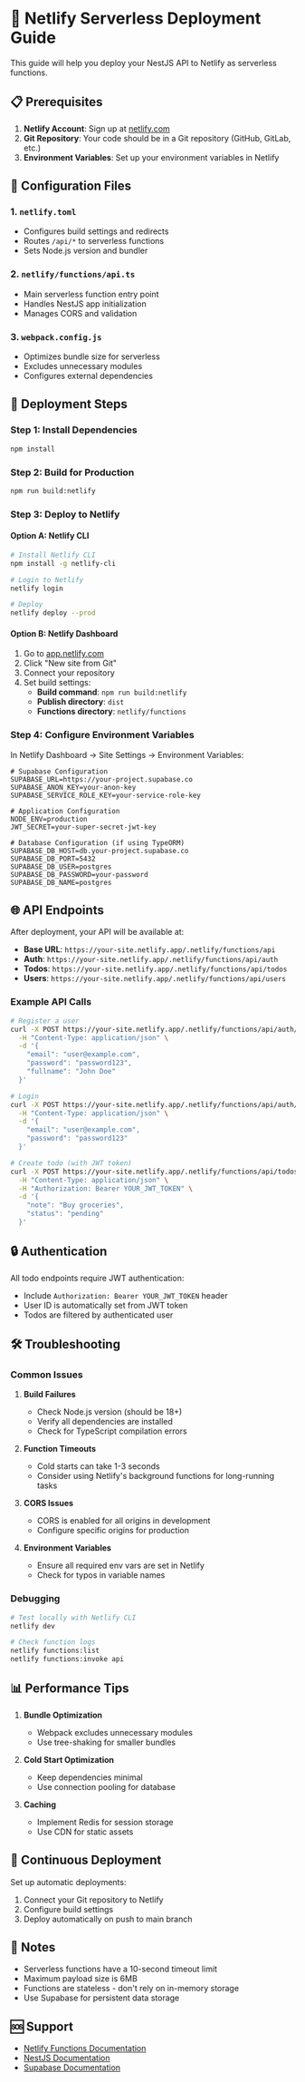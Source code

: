 # 🚀 Netlify Serverless Deployment Guide

This guide will help you deploy your NestJS API to Netlify as serverless functions.

## 📋 Prerequisites

1. **Netlify Account**: Sign up at [netlify.com](https://netlify.com)
2. **Git Repository**: Your code should be in a Git repository (GitHub, GitLab, etc.)
3. **Environment Variables**: Set up your environment variables in Netlify

## 🔧 Configuration Files

### 1. `netlify.toml`
- Configures build settings and redirects
- Routes `/api/*` to serverless functions
- Sets Node.js version and bundler

### 2. `netlify/functions/api.ts`
- Main serverless function entry point
- Handles NestJS app initialization
- Manages CORS and validation

### 3. `webpack.config.js`
- Optimizes bundle size for serverless
- Excludes unnecessary modules
- Configures external dependencies

## 🚀 Deployment Steps

### Step 1: Install Dependencies
```bash
npm install
```

### Step 2: Build for Production
```bash
npm run build:netlify
```

### Step 3: Deploy to Netlify

#### Option A: Netlify CLI
```bash
# Install Netlify CLI
npm install -g netlify-cli

# Login to Netlify
netlify login

# Deploy
netlify deploy --prod
```

#### Option B: Netlify Dashboard
1. Go to [app.netlify.com](https://app.netlify.com)
2. Click "New site from Git"
3. Connect your repository
4. Set build settings:
   - **Build command**: `npm run build:netlify`
   - **Publish directory**: `dist`
   - **Functions directory**: `netlify/functions`

### Step 4: Configure Environment Variables

In Netlify Dashboard → Site Settings → Environment Variables:

```env
# Supabase Configuration
SUPABASE_URL=https://your-project.supabase.co
SUPABASE_ANON_KEY=your-anon-key
SUPABASE_SERVICE_ROLE_KEY=your-service-role-key

# Application Configuration
NODE_ENV=production
JWT_SECRET=your-super-secret-jwt-key

# Database Configuration (if using TypeORM)
SUPABASE_DB_HOST=db.your-project.supabase.co
SUPABASE_DB_PORT=5432
SUPABASE_DB_USER=postgres
SUPABASE_DB_PASSWORD=your-password
SUPABASE_DB_NAME=postgres
```

## 🌐 API Endpoints

After deployment, your API will be available at:
- **Base URL**: `https://your-site.netlify.app/.netlify/functions/api`
- **Auth**: `https://your-site.netlify.app/.netlify/functions/api/auth`
- **Todos**: `https://your-site.netlify.app/.netlify/functions/api/todos`
- **Users**: `https://your-site.netlify.app/.netlify/functions/api/users`

### Example API Calls

```bash
# Register a user
curl -X POST https://your-site.netlify.app/.netlify/functions/api/auth/register \
  -H "Content-Type: application/json" \
  -d '{
    "email": "user@example.com",
    "password": "password123",
    "fullname": "John Doe"
  }'

# Login
curl -X POST https://your-site.netlify.app/.netlify/functions/api/auth/login \
  -H "Content-Type: application/json" \
  -d '{
    "email": "user@example.com",
    "password": "password123"
  }'

# Create todo (with JWT token)
curl -X POST https://your-site.netlify.app/.netlify/functions/api/todos \
  -H "Content-Type: application/json" \
  -H "Authorization: Bearer YOUR_JWT_TOKEN" \
  -d '{
    "note": "Buy groceries",
    "status": "pending"
  }'
```

## 🔒 Authentication

All todo endpoints require JWT authentication:
- Include `Authorization: Bearer YOUR_JWT_TOKEN` header
- User ID is automatically set from JWT token
- Todos are filtered by authenticated user

## 🛠️ Troubleshooting

### Common Issues

1. **Build Failures**
   - Check Node.js version (should be 18+)
   - Verify all dependencies are installed
   - Check for TypeScript compilation errors

2. **Function Timeouts**
   - Cold starts can take 1-3 seconds
   - Consider using Netlify's background functions for long-running tasks

3. **CORS Issues**
   - CORS is enabled for all origins in development
   - Configure specific origins for production

4. **Environment Variables**
   - Ensure all required env vars are set in Netlify
   - Check for typos in variable names

### Debugging

```bash
# Test locally with Netlify CLI
netlify dev

# Check function logs
netlify functions:list
netlify functions:invoke api
```

## 📊 Performance Tips

1. **Bundle Optimization**
   - Webpack excludes unnecessary modules
   - Use tree-shaking for smaller bundles

2. **Cold Start Optimization**
   - Keep dependencies minimal
   - Use connection pooling for database

3. **Caching**
   - Implement Redis for session storage
   - Use CDN for static assets

## 🔄 Continuous Deployment

Set up automatic deployments:
1. Connect your Git repository to Netlify
2. Configure build settings
3. Deploy automatically on push to main branch

## 📝 Notes

- Serverless functions have a 10-second timeout limit
- Maximum payload size is 6MB
- Functions are stateless - don't rely on in-memory storage
- Use Supabase for persistent data storage

## 🆘 Support

- [Netlify Functions Documentation](https://docs.netlify.com/functions/overview/)
- [NestJS Documentation](https://docs.nestjs.com/)
- [Supabase Documentation](https://supabase.com/docs)

